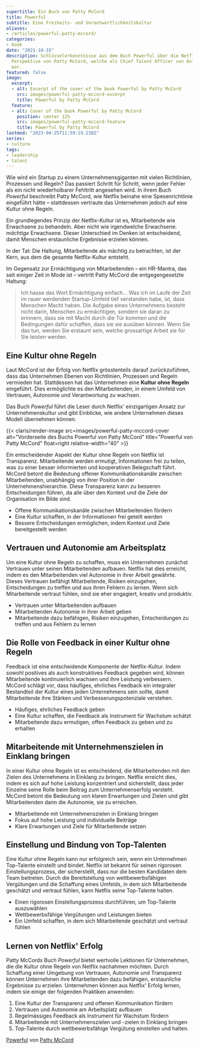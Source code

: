 ```yaml
---
supertitle: Ein Buch von Patty McCord
title: Powerful
subtitle: Eine Freiheits- und Verantwortlichkeitskultur
aliases:
- /articles/powerful-patty-mccord/
categories:
- book
date: "2021-10-15"
description: Schlüsselerkenntnisse aus dem Buch Powerful über die Netflix-Kultur aus
  Perspektive von Patty McCord, welche als Chief Talent Officer von Anfang an dabei
  war.
featured: false
image:
  excerpt:
  - alt: Excerpt of the cover of the book Powerful by Patty McCord
    src: images/powerful-patty-mccord-excerpt
    title: Powerful by Patty McCord
  feature:
  - alt: Cover of the book Powerful by Patty McCord
    position: center 12%
    src: images/powerful-patty-mccord-feature
    title: Powerful by Patty McCord
lastmod: "2023-04-25T11:59:19.238Z"
series:
- culture
tags:
- leadership
- talent
---
```


Wie wird ein Startup zu einem Unternehmensgiganten mit vielen Richtlinien, Prozessen und Regeln? Das passiert Schritt für Schritt, wenn jeder Fehler als ein nicht wiederholbarer Fehltritt angesehen wird. In ihrem Buch *Powerful* beschreibt Patty McCord, wie Netflix beinahe eine Spesenrichtlinie eingeführt hätte – stattdessen vertraute das Unternehmen jedoch auf eine Kultur ohne Regeln.

Ein grundlegendes Prinzip der Netflix-Kultur ist es, Mitarbeitende wie Erwachsene zu behandeln. Aber nicht wie irgendwelche Erwachsene: *mächtige* Erwachsene. Dieser Unterschied im Denken ist entscheidend, damit Menschen erstaunliche Ergebnisse erzielen können.

In der Tat: Die Haltung, Mitarbeitende als mächtig zu betrachten, ist der Kern, aus dem die gesamte Netflix-Kultur entsteht.

Im Gegensatz zur Ermächtigung von Mitarbeitenden – ein HR-Mantra, das seit einiger Zeit in Mode ist – vertritt Patty McCord die entgegengesetzte Haltung:

> Ich hasse das Wort Ermächtigung einfach...
> Was ich im Laufe der Zeit im rauer werdenden Startup-Umfeld tief verstanden habe, ist, dass Menschen Macht haben. Die Aufgabe eines Unternehmens besteht nicht darin, Menschen zu ermächtigen, sondern sie daran zu erinnern, dass sie mit Macht durch die Tür kommen und die Bedingungen dafür schaffen, dass sie sie ausüben können. Wenn Sie das tun, werden Sie erstaunt sein, welche grossartige Arbeit sie für Sie leisten werden.

## Eine Kultur ohne Regeln

Laut McCord ist der Erfolg von Netflix grösstenteils darauf zurückzuführen, dass das Unternehmen Ebenen von Richtlinien, Prozessen und Regeln vermieden hat. Stattdessen hat das Unternehmen eine **Kultur ohne Regeln** eingeführt. Dies ermöglichte es den Mitarbeitenden, in einem Umfeld von Vertrauen, Autonomie und Verantwortung zu wachsen.

Das Buch *Powerful* führt die Leser durch Netflix' einzigartigen Ansatz zur Unternehmenskultur und gibt Einblicke, wie andere Unternehmen dieses Modell übernehmen können.

{{< claris/render-image src=images/powerful-patty-mccord-cover alt="Vorderseite des Buchs Powerful von Patty McCord" title="Powerful von Patty McCord" float=right relative-width="40" >}}

Ein entscheidender Aspekt der Kultur ohne Regeln von Netflix ist Transparenz. Mitarbeitende werden ermutigt, Informationen frei zu teilen, was zu einer besser informierten und kooperativen Belegschaft führt. McCord betont die Bedeutung offener Kommunikationskanäle zwischen Mitarbeitenden, unabhängig von ihrer Position in der Unternehmenshierarchie. Diese Transparenz kann zu besseren Entscheidungen führen, da alle über den Kontext und die Ziele der Organisation im Bilde sind.

* Offene Kommunikationskanäle zwischen Mitarbeitenden fördern
* Eine Kultur schaffen, in der Informationen frei geteilt werden
* Bessere Entscheidungen ermöglichen, indem Kontext und Ziele bereitgestellt werden

## Vertrauen und Autonomie am Arbeitsplatz

Um eine Kultur ohne Regeln zu schaffen, muss ein Unternehmen zunächst Vertrauen unter seinen Mitarbeitenden aufbauen. Netflix hat dies erreicht, indem es den Mitarbeitenden viel Autonomie in ihrer Arbeit gewährte. Dieses Vertrauen befähigt Mitarbeitende, Risiken einzugehen, Entscheidungen zu treffen und aus ihren Fehlern zu lernen. Wenn sich Mitarbeitende vertraut fühlen, sind sie eher engagiert, kreativ und produktiv.

* Vertrauen unter Mitarbeitenden aufbauen
* Mitarbeitenden Autonomie in ihrer Arbeit geben
* Mitarbeitende dazu befähigen, Risiken einzugehen, Entscheidungen zu treffen und aus Fehlern zu lernen

## Die Rolle von Feedback in einer Kultur ohne Regeln

Feedback ist eine entscheidende Komponente der Netflix-Kultur. Indem sowohl positives als auch konstruktives Feedback gegeben wird, können Mitarbeitende kontinuierlich wachsen und ihre Leistung verbessern. McCord schlägt vor, dass häufiges, ehrliches Feedback ein integraler Bestandteil der Kultur eines jeden Unternehmens sein sollte, damit Mitarbeitende ihre Stärken und Verbesserungspotenziale verstehen.

* Häufiges, ehrliches Feedback geben
* Eine Kultur schaffen, die Feedback als Instrument für Wachstum schätzt
* Mitarbeitende dazu ermutigen, offen Feedback zu geben und zu erhalten

## Mitarbeitende mit Unternehmenszielen in Einklang bringen

In einer Kultur ohne Regeln ist es entscheidend, die Mitarbeitenden mit den Zielen des Unternehmens in Einklang zu bringen. Netflix erreicht dies, indem es sich auf hohe Leistung konzentriert und sicherstellt, dass jeder Einzelne seine Rolle beim Beitrag zum Unternehmenserfolg versteht. McCord betont die Bedeutung von klaren Erwartungen und Zielen und gibt Mitarbeitenden dann die Autonomie, sie zu erreichen.

* Mitarbeitende mit Unternehmenszielen in Einklang bringen
* Fokus auf hohe Leistung und individuelle Beiträge
* Klare Erwartungen und Ziele für Mitarbeitende setzen

## Einstellung und Bindung von Top-Talenten

Eine Kultur ohne Regeln kann nur erfolgreich sein, wenn ein Unternehmen Top-Talente einstellt und bindet. Netflix ist bekannt für seinen rigorosen Einstellungsprozess, der sicherstellt, dass nur die besten Kandidaten dem Team beitreten. Durch die Bereitstellung von wettbewerbsfähigen Vergütungen und die Schaffung eines Umfelds, in dem sich Mitarbeitende geschätzt und vertraut fühlen, kann Netflix seine Top-Talente halten.

* Einen rigorosen Einstellungsprozess durchführen, um Top-Talente auszuwählen
* Wettbewerbsfähige Vergütungen und Leistungen bieten
* Ein Umfeld schaffen, in dem sich Mitarbeitende geschätzt und vertraut fühlen

## Lernen von Netflix' Erfolg

Patty McCords Buch *Powerful* bietet wertvolle Lektionen für Unternehmen, die die Kultur ohne Regeln von Netflix nachahmen möchten. Durch Schaffung einer Umgebung von Vertrauen, Autonomie und Transparenz können Unternehmen ihre Mitarbeitenden dazu befähigen, erstaunliche Ergebnisse zu erzielen. Unternehmen können aus Netflix' Erfolg lernen, indem sie einige der folgenden Praktiken anwenden:

1. Eine Kultur der Transparenz und offenen Kommunikation fördern
2. Vertrauen und Autonomie am Arbeitsplatz aufbauen
3. Regelmässiges Feedback als Instrument für Wachstum fördern
4. Mitarbeitende mit Unternehmenszielen und -zielen in Einklang bringen
5. Top-Talente durch wettbewerbsfähige Vergütung einstellen und halten.

[Powerful](https://www.amazon.com/gp/product/1939714095/ref=as_li_qf_asin_il_tl?ie=UTF8&tag=shzq-20&creative=9325&linkCode=as2&creativeASIN=1939714095&linkId=3ce451cff42bcc42556435240d94dc3c 'Affiliate-Link, um das Buch bei Amazon zu kaufen') von [Patty McCord](https://pattymccord.com 'Professionelle Website von Patty McCord')
